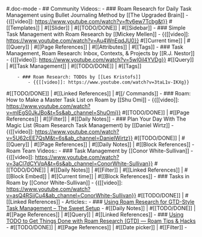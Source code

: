 #.doc-mode
    - ## Community Videos::
        - ### Roam Research for Daily Task Management using Bullet Journaling Method by [[The Upgraded Brain]]
            - {{[[video]]: https://www.youtube.com/watch?v=ftv6ew7Tcbg&t}}
#[[Templates]] | #[[Slider]] | #[[TODO/DONE]] | #[[Sidebar]]
        - ### Simple Task Management with Roam Research by [[Mickey Mellen]]
            - {{[[video]]: https://www.youtube.com/watch?v=Au4WnEqdJU0}}
#[[Current time]] | #[[Query]] | #[[Page References]] | #[[Attributes]] | #[[Tags]]
        - ### Task Management, Roam Research: Inbox, Contexts, & Projects by [[R.J. Nestor]]
            - {{[[video]]: https://www.youtube.com/watch?v=5wI0il4YVDg}}
#[[Query]] | #[[Task Management]] | #[[TODO/DONE]] | #[[Tags]] 

        - ### Roam Research: TODOs by [[Les Kristofs]]
            - {{[[video]]: https://www.youtube.com/watch?v=3taL1v-IKXg}}
#[[TODO/DONE]] | #[[Linked References]] | #[[/ Commands]]
        - ### Roam: How to Make a Master Task List on Roam by [[Shu Omi]]
            - {{[[video]]: https://www.youtube.com/watch?v=mIEgS0JkJBo&t=5s&ab_channel=ShuOmi}}
#[[TODO/DONE]] | #[[Page References]] | #[[Filter]] | #[[Daily Notes]] 
        - ### Plan Your Day With The Magic List (Roam Research Task Management) by [[Daniel Wirtz]]
            - {{[[video]]: https://www.youtube.com/watch?v=5U62cEE7QsM&t=6s&ab_channel=DanielWirtz}}
#[[TODO/DONE]] | #[[Query]] | #[[Page References]] | #[[Daily Notes]] | #[[Block References]] 
    - Roam Team Videos::
        - ### Task Management by [[Conor White-Sullivan]]
            - {{[[video]]: https://www.youtube.com/watch?v=3aCl7dCYVqA&t=6s&ab_channel=ConorWhite-Sullivan}}
#[[TODO/DONE]] | #[[Daily Notes]] | #[[Filter]] | #[[Linked References]] | #[[Block Embed]] | #[[Current time]] | #[[Block References]]
        - ### Tasks in Roam by [[Conor White-Sullivan]]
            - {{[[video]]: https://www.youtube.com/watch?v=asQ4RSjjCu4&ab_channel=ConorWhite-Sullivan}}
#[[TODO/DONE]] | #[[Linked References]] 
    - Articles::
        - ### [Using Roam Research for GTD-Style Task Management – The Sweet Setup](https://thesweetsetup.com/using-roam-research-for-gtd-style-task-management/)
            - #[[Daily Notes]] | #[[TODO/DONE]] | #[[Page References]] | #[[Query]] | #[[Linked References]] 
        - ### [Using TODO to Get Things Done with Roam Research (GTD) — Roam Tips & Hacks](https://www.roamtips.com/home/use-todo-get-things-done-roam-research-gtd)
            - #[[TODO/DONE]] | #[[Page References]] | #[[Date picker]] | #[[Filter]]
    - 
